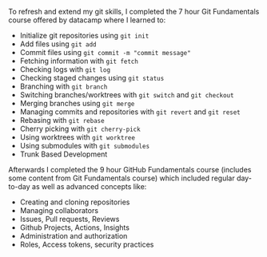 To refresh and extend my git skills, I completed the 7 hour Git Fundamentals course offered by datacamp where I learned to:

- Initialize git repositories using `git init`
- Add files using `git add`
- Commit files using `git commit -m "commit message"`
- Fetching information with `git fetch`
- Checking logs with `git log`
- Checking staged changes using `git status`
- Branching with `git branch`
- Switching branches/worktrees with `git switch` and `git checkout`
- Merging branches using `git merge`
- Managing commits and repositories with `git revert` and `git reset`
- Rebasing with `git rebase`
- Cherry picking with `git cherry-pick`
- Using worktrees with `git worktree`
- Using submodules with `git submodules`
- Trunk Based Development

Afterwards I completed the 9 hour GitHub Fundamentals course (includes some content from Git Fundamentals course) which included regular day-to-day as well as advanced concepts like:

- Creating and cloning repositories
- Managing collaborators
- Issues, Pull requests, Reviews
- Github Projects, Actions, Insights
- Administration and authorization
- Roles, Access tokens, security practices
